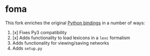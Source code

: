 # foma

This fork enriches the original [Python bindings](https://github.com/mhulden/foma/tree/master/foma/python) in a number of ways:
1. [x] Fixes Py3 compatibility
2. [x] Adds functionality to load lexicons in a `lexc` formalism
3. Adds functionality for viewing/saving networks
4. Adds `setup.py`

